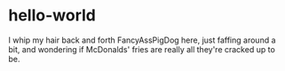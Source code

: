 hello-world
===========

I whip my hair back and forth
FancyAssPigDog here, just faffing around a bit, and wondering if McDonalds' fries are really all they're cracked up to be.
